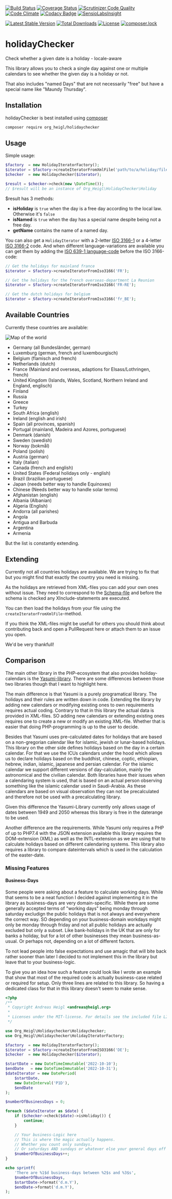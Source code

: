 [![Build Status](https://github.com/heiglandreas/holidayChecker/workflows/Build/badge.svg)](https://github.com/heiglandreas/holidayChecker/actions?query=workflow%3ABuild)
[![Coverage Status](https://coveralls.io/repos/github/heiglandreas/holidayChecker/badge.svg?branch=main)](https://coveralls.io/github/heiglandreas/holidayChecker?branch=main)
[![Scrutinizer Code Quality](https://scrutinizer-ci.com/g/heiglandreas/holidayChecker/badges/quality-score.png?b=main)](https://scrutinizer-ci.com/g/heiglandreas/holidayChecker/?branch=main)
[![Code Climate](https://lima.codeclimate.com/github/heiglandreas/holidayChecker/badges/gpa.svg)](https://lima.codeclimate.com/github/heiglandreas/holidayChecker)
[![Codacy Badge](https://api.codacy.com/project/badge/Grade/151d3ea7c58d4f4eb7dc7b2073781657)](https://www.codacy.com/app/github_70/holidayChecker?utm_source=github.com&amp;utm_medium=referral&amp;utm_content=heiglandreas/holidayChecker&amp;utm_campaign=Badge_Grade)
[![SensioLabsInsight](https://insight.sensiolabs.com/projects/36a28cf5-b7e4-474d-bded-8f6b70fa9ea8/mini.png)](https://insight.sensiolabs.com/projects/36a28cf5-b7e4-474d-bded-8f6b70fa9ea8)

[![Latest Stable Version](https://poser.pugx.org/org_heigl/holidaychecker/v/stable)](https://packagist.org/packages/org_heigl/holidaychecker)
[![Total Downloads](https://poser.pugx.org/org_heigl/holidaychecker/downloads)](https://packagist.org/packages/org_heigl/holidaychecker)
[![License](https://poser.pugx.org/org_heigl/holidaychecker/license)](https://packagist.org/packages/org_heigl/holidaychecker)
[![composer.lock](https://poser.pugx.org/org_heigl/holidaychecker/composerlock)](https://packagist.org/packages/org_heigl/holidaychecker)


# holidayChecker

Check whether a given date is a holiday - locale-aware

This library allows you to check a single day against one or multiple calendars
to see whether the given day is a holiday or not.

That also includes "named Days" that are not necessarily "free" but have a special
name like "Maundy Thursday".

## Installation

holidayChecker is best installed using [composer](https://getcomposer.org)

```bash
composer require org_heigl/holidaychecker
```

## Usage

Simple usage:

```php
$factory  = new HolidayIteratorFactory();
$iterator = $factory->createIteratorFromXmlFile('path/to/a/holiday/file.xml');
$checker  = new Holidaychecker($iterator);

$result = $checker->check(new \DateTime());
// $result will be an instance of Org_Heigl\HolidayChecker\Holiday
```

$result has 3 methods:

* **isHoliday** is ```true``` when the day is a free day according to the local law. Otherwise it's ```false```
* **isNamed** is ```true``` when the day has a special name despite being not a free day.
* **getName** contains the name of a named day.

You can also get a ```HolidayIterator``` with a 2-letter [ISO 3166-1](https://en.wikipedia.org/wiki/ISO_3166-1)
or a 4-letter [ISO 3166-2](https://en.wikipedia.org/wiki/ISO_3166-2) code. And when different language-variations are available you can get them
by adding the [ISO 639-1 language-code](https://en.wikipedia.org/wiki/ISO_3166-2) before the ISO 3166-code:

```php
// Get the holidays for mainland france
$iterator = $factory->createIteratorFromIso3166('FR');

// Get the holidays for the french overseas-department La Reunion
$iterator = $factory->createIteratorFromIso3166('FR-RE');

// Get the dutch holidays for belgium
$iterator = $factory->createIteratorFromIso3166('fr_BE');
```

## Available Countries

Currently these countries are available:

![Map of the world](world.svg)

* Germany (all Bundesländer, german)
* Luxemburg (german, french and luxembourgisch)
* Belgium (flamisch and french)
* Netherlands (dutch)
* France (Mainland and overseas, adaptions for Elsass/Lothringen, french)
* United Kingdom (Islands, Wales, Scotland, Northern Ireland and England, englisch)
* Finland
* Russia
* Greece
* Turkey
* South Africa (english)
* Ireland (english and irish)
* Spain (all provinces, spanish)
* Portugal (mainland, Madeira and Azores, portuguese)
* Denmark (danish)
* Sweden (swedish)
* Norway (bokmål)
* Poland (polish)
* Austria (german)
* Italy (italian)
* Canada (french and english)
* United States (Federal holidays only - english)
* Brazil (brazilian portuguese)
* Japan (needs better way to handle Equinoxes)
* Chinese (Needs better way to handle solar terms)
* Afghanistan (english)
* Albania (Albanian)
* Algeria (English)
* Andorra (all parishes)
* Angola
* Antigua and Barbuda
* Argentina
* Armenia

But the list is constantly extending.

## Extending

Currently not all countries holidays are available. We are trying to fix that
but you might find that exactly the country you need is missing.

As the holidays are retrieved from XML-files you can add your own ones without
issue. They need to correspond to the [Schema-file](https://github.com/heiglandreas/holidayChecker/blob/master/share/holidays.xsd)
and before the schema is checked any XInclude-statements are executed.

You can then load the holidays from your file using the ```createIteratorFromXmlFile```-method.

If you think the XML-files might be usefull for others you should think about
contributing back and open a PullRequest here or attach them to an issue you open.

We'd be very thankfull!

## Comparison

The main other library in the PHP-ecosystem that also provides holiday-calendars
is the [Yasumi-library](https://packagist.org/packages/azuyalabs/yasumi). There are some
differences between those two libraries though that I want to highlight here.

The main difference is that Yasumi is a purely programatical library. The holidays and their rules are
written down in code. Extending the library by adding new calendars or modifying existing ones to own requirements
requires actual coding. Contrary to that in this library the actual data is provided in XML-files. SO adding new
calendars or extending existing ones requires one to create a new or modify an existing XML-file. Whether that is easier
that doing PHP-programming is up to the user to decide.

Besides that Yasumi uses pre-calculated dates for holidays that are based on a non-gregorian calendar like
for islamic, jewish or lunar-based holidays. This library on the other side defines holidays based on the
day in a certain calendar. For that we use the ICUs calendars under the hood which allows us to declare holidays based
on the buddhist, chinese, coptic, ethiopian, hebrew, indian, islamic, japanese and persian calendar.
For the islamic calendar we support different versions of day-calculation, mainly the astronomical and the civilian
calendar. Both libraries have their issues when a calendaring system is used, that is based on an actual person
observing something like the islamic calendar used in Saudi-Arabia. As these calendars are based on visual observation
they can not be precalculated and therefore not be used with a precalculating library.

Given this difference the Yasumi-Library currently only allows usage of dates between 1949 and 2050 whereas this library
is free in the daterange to be used.

Another difference are the requirements. While Yasumi only requires a PHP of up to PHP7.4 with the JSON extension
available this library requires the DOM-extension (XML) as well as the INTL-extension as we are using that to calculate
holidays based on different calendaring systems. This library also requires a library to compare dateintervals which is
used in the calculation of the easter-date.

### Missing Features

#### Business-Days
Some people were asking about a feature to calculate working days. While that seems to be a neat function I decided against
implementing it in the library as business-days are very domain-specific. While there are some generally accepted
terms of "working days" being monday through saturday excludign the public holidays that is not always and
everywhere the correct way. SO depending on your business-domain workdays might only be monday through friday
and not all public holidays are actually excluded but only a subset. Like bank-holidays in the UK that are only
for banks a holiday, but for a lot of other businesses they mean business-as-usual. Or perhaps not, depending on
a lot of different factors.

To not lead people into false expectations and use amagic that will bite back rather sooner than later I decided to
not implement this in the library but leave that to your business-logic.

To give you an idea how such a feature could look like I wrote an example that show that most of the required code is
actually business-case related or required for setup. Only three lines are related to this library. So having
a dedicated class for that in this library doesn't seem to make sense.

```php
<?php
/**
 * Copyright Andreas Heigl <andreas@heigl.org>
 *
 * Licenses under the MIT-license. For details see the included file LICENSE.md
 */

use Org_Heigl\Holidaychecker\Holidaychecker;
use Org_Heigl\Holidaychecker\HolidayIteratorFactory;

$factory  = new HolidayIteratorFactory();
$iterator = $factory->createIteratorFromISO3166('DE');
$checker  = new Holidaychecker($iterator);

$startDate = new DateTimeImmutable('2022-10-10');
$endDate   = new DateTimeImmutable('2022-10-31');
$dateIterator = new DatePeriod(
    $startDate,
    new DateInterval('P1D'),
    $endDate
);

$numberOfBusinessDays = 0;

foreach ($dateIterator as $date) {
    if ($checker->check($date)->isHoliday()) {
        continue;
    }

    // Your business-Logic here
    // This is where the magic actually happens.
    // Whether you count only sundays.
    // Or saturdays AND sundays or whatever else your general days off are!
    $numberOfBusinessDays++;
}

echo sprintf(
    'There are %1$d business-days between %2$s and %3$s',
    $numberOfBusinessDays,
    $startDate->format('d.m.Y'),
    $endDate->format('d.m.Y'),
);
```
